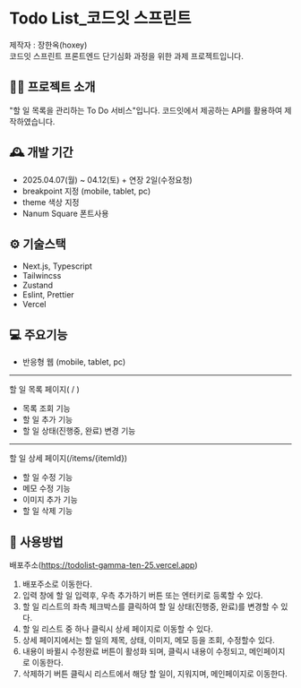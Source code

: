 # Todo List\_코드잇 스프린트

제작자 : 장한옥(hoxey)<br />
코드잇 스프린트 프론트엔드 단기심화 과정을 위한 과제 프로젝트입니다.

## 👨‍💻 프로젝트 소개

"할 일 목록을 관리하는 To Do 서비스"입니다.
코드잇에서 제공하는 API를 활용하여 제작하였습니다.

## 🕰 개발 기간

- 2025.04.07(월) ~ 04.12(토) + 연장 2일(수정요청)
- breakpoint 지정 (mobile, tablet, pc)
- theme 색상 지정
- Nanum Square 폰트사용

## ⚙️ 기술스택

- Next.js, Typescript
- Tailwincss
- Zustand
- Eslint, Prettier
- Vercel

## 💻 주요기능

- 반응형 웹 (mobile, tablet, pc)

---

할 일 목록 페이지( / )

- 목록 조회 기능
- 할 일 추가 기능
- 할 일 상태(진행중, 완료) 변경 기능

---

할 일 상세 페이지(/items/{itemId})

- 할 일 수정 기능
- 메모 수정 기능
- 이미지 추가 기능
- 할 일 삭제 기능

## 📃 사용방법

배포주소(https://todolist-gamma-ten-25.vercel.app)

1. 배포주소로 이동한다.
2. 입력 창에 할 일 입력후, 우측 추가하기 버튼 또는 엔터키로 등록할 수 있다.
3. 할 일 리스트의 좌측 체크박스를 클릭하여 할 일 상태(진행중, 완료)를 변경할 수 있다.
4. 할 일 리스트 중 하나 클릭시 상세 페이지로 이동할 수 있다.
5. 상세 페이지에서는 할 일의 제목, 상태, 이미지, 메모 등을 조회, 수정할수 있다.
6. 내용이 바뀔시 수정완료 버튼이 활성화 되며, 클릭시 내용이 수정되고, 메인페이지로 이동한다.
7. 삭제하기 버튼 클릭시 리스트에서 해당 할 일이, 지워지며, 메인페이지로 이동한다.
